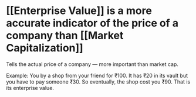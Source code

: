 # [[Enterprise Value]] is a more accurate indicator of the price of a company than [[Market Capitalization]]

Tells the actual price of a company — more important than market cap.

Example: You by a shop from your friend for ₹100. It has ₹20 in its vault but you have to pay someone ₹30. So eventually, the shop cost you ₹90. That is its enterprise value.
